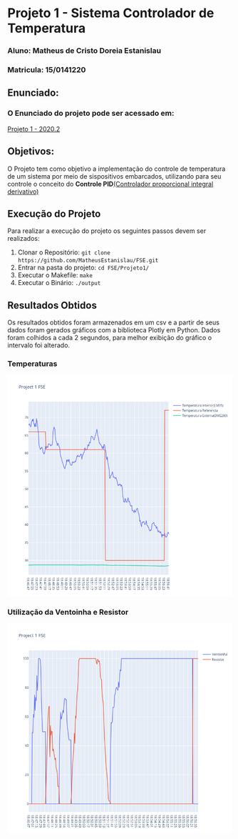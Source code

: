 # Projeto 1 - Sistema Controlador de Temperatura
### Aluno: Matheus de Cristo Doreia Estanislau
### Matricula: 15/0141220

## Enunciado:
  ### O Enunciado do projeto pode ser acessado em:
  [Projeto 1 - 2020.2](https://gitlab.com/fse_fga/projetos_2020_2/projeto-1-2020.2)
  
## Objetivos:
O Projeto tem como objetivo a implementação do controle de temperatura de um sistema 
por meio de sispositivos embarcados, utilizando para seu controle o conceito do **Controle PID**[(Controlador proporcional integral derivativo)](https://pt.wikipedia.org/wiki/Controlador_proporcional_integral_derivativo)

## Execução do Projeto

Para realizar a execução do projeto os seguintes passos devem ser realizados:
1. Clonar o Repositório: ```git clone  https://github.com/MatheusEstanislau/FSE.git```
2. Entrar na pasta do projeto: ```cd FSE/Projeto1/```
3. Executar o Makefile: ```make```
4. Executar o Binário: ```./output```

## Resultados Obtidos
Os resultados obtidos foram armazenados em um csv e a partir de seus dados foram gerados gráficos com a biblioteca Plotly em Python.
Dados foram colhidos a cada 2 segundos, para melhor exibição do gráfico o intervalo foi alterado.

### Temperaturas
  ![gráfico1](https://raw.githubusercontent.com/MatheusEstanislau/FSE/master/graph1.png)
  
### Utilização da Ventoinha e Resistor
  ![gráfico2](https://raw.githubusercontent.com/MatheusEstanislau/FSE/master/graph2.png)
  
  

